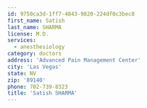 ```yaml
---
id: 9750ca3d-1ff7-4843-9820-224df0c3bec8
first_name: Satish
last_name: SHARMA
license: M.D.
services:
  - anesthesiology
category: doctors
address: 'Advanced Pain Management Center'
city: 'Las Vegas'
state: NV
zip: '89140'
phone: 702-739-8323
title: 'Satish SHARMA'
---
```

